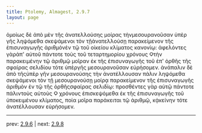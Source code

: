 ```yaml
---
title: Ptolemy, Almagest, 2.9.7
layout: page
---
```


ὁμοίως δὲ ἀπὸ μὲν τῆς ἀνατελλούσης μοίρας τὴνμεσουρανοῦσαν ὑπὲρ γῆς ληψόμεθα σκεψάμενοι τὸν τῇἀνατελλούσῃ παρακείμενον τῆς ἐπισυναγωγῆς ἀριθμὸνἐν τῷ τοῦ οἰκείου κλίματος κανονίῳ: ἀφελόντες γὰρἀπ' αὐτοῦ πάντοτε τοὺς τοῦ τεταρτημορίου χρόνους Ϙτὴν παρακειμένην τῷ ἀριθμῷ μοῖραν ἐκ τῆς ἐπισυναγωγῆς τοῦ ἐπ' ὀρθῆς τῆς σφαίρας σελιδίου τότε ὑπὲργῆς μεσουρανοῦσαν εὑρήσομεν. ἀνάπαλιν δὲ ἀπὸ τῆςὑπὲρ γῆν μεσουρανούσης τὴν ἀνατέλλουσαν πάλιν ληψόμεθα σκεψάμενοι τὸν τῇ μεσουρανούσῃ μοίρᾳ παρακείμενον τῆς ἐπισυναγωγῆς ἀριθμὸν ἐν τῷ τῆς ὀρθῆςσφαίρας σελιδίῳ: προσθέντες γὰρ αὐτῷ πάντοτε πάλιντοὺς αὐτοὺς Ϙ χρόνους ἐπισκεψόμεθα ἐκ τῆς ἐπισυναγωγῆς τοῦ ὑποκειμένου κλίματος, ποία μοῖρα παράκειται τῷ ἀριθμῷ, κᾀκείνην τότε ἀνατέλλουσαν εὑρήσομεν.

---

prev: [2.9.6](../2.9.6/) | next: [2.9.8](../2.9.8/)


